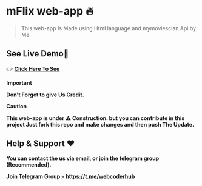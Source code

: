 # mFlix web-app 🔥

> This web-app Is Made using Html language and mymoviesclan Api by Me

## See Live Demo👀

👉 <b>[Click Here To See](https://mymoviesclan.netlify.app/)<b>


> [!IMPORTANT]
> Don't Forget to give Us Credit.

> [!CAUTION]
> This web-app is under ⚠️ Construction. but you can contribute in this project Just fork this repo and make changes and then push The Update.


## Help & Support ❤

You can contact the us via email, or join the telegram group (Recommended).

<b>Join Telegram Group:- https://t.me/webcoderhub</b>
